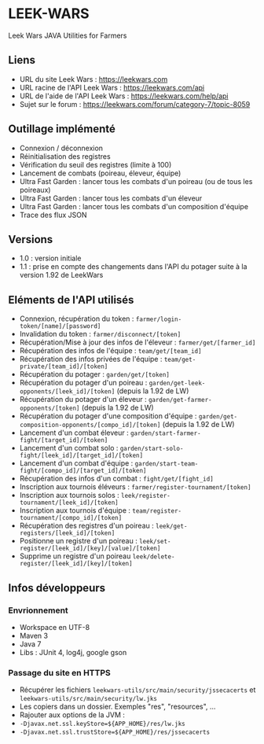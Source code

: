 # LEEK-WARS
Leek Wars JAVA Utilities for Farmers

## Liens
  * URL du site Leek Wars : https://leekwars.com
  * URL racine de l'API Leek Wars : https://leekwars.com/api
  * URL de l'aide de l'API Leek Wars : https://leekwars.com/help/api
  * Sujet sur le forum : https://leekwars.com/forum/category-7/topic-8059

## Outillage implémenté
  * Connexion / déconnexion
  * Réinitialisation des registres
  * Vérification du seuil des registres (limite à 100)
  * Lancement de combats (poireau, éleveur, équipe)
  * Ultra Fast Garden : lancer tous les combats d'un poireau (ou de tous les poireaux)
  * Ultra Fast Garden : lancer tous les combats d'un éleveur
  * Ultra Fast Garden : lancer tous les combats d'un composition d'équipe
  * Trace des flux JSON

## Versions
  * 1.0 : version initiale
  * 1.1 : prise en compte des changements dans l'API du potager suite à la version 1.92 de LeekWars
    
## Eléments de l'API utilisés
  * Connexion, récupération du token : `farmer/login-token/[name]/[password]`
  * Invalidation du token : `farmer/disconnect/[token]`
  * Récupération/Mise à jour des infos de l'éleveur : `farmer/get/[farmer_id]`
  * Récupération des infos de l'équipe : `team/get/[team_id]`
  * Récupération des infos privées de l'équipe : `team/get-private/[team_id]/[token]`
  * Récupération du potager : `garden/get/[token]`
  * Récupération du potager d'un poireau : `garden/get-leek-opponents/[leek_id]/[token]` (depuis la 1.92 de LW)
  * Récupération du potager d'un éleveur : `garden/get-farmer-opponents/[token]` (depuis la 1.92 de LW)
  * Récupération du potager d'une composition d'équipe : `garden/get-composition-opponents/[compo_id]/[token]` (depuis la 1.92 de LW)
  * Lancement d'un combat éleveur : `garden/start-farmer-fight/[target_id]/[token]`
  * Lancement d'un combat solo : `garden/start-solo-fight/[leek_id]/[target_id]/[token]`
  * Lancement d'un combat d'équipe : `garden/start-team-fight/[compo_id]/[target_id]/[token]`
  * Récupération des infos d'un combat : `fight/get/[fight_id]`
  * Inscription aux tournois éléveurs : `farmer/register-tournament/[token]`
  * Inscription aux tournois solos : `leek/register-tournament/[leek_id]/[token]`
  * Inscription aux tournois d'équipe : `team/register-tournament/[compo_id]/[token]`
  * Récupération des registres d'un poireau : `leek/get-registers/[leek_id]/[token]`
  * Positionne un registre d'un poireau : `leek/set-register/[leek_id]/[key]/[value]/[token]`
  * Supprime un registre d'un poireau `leek/delete-register/[leek_id]/[key]/[token]`

## Infos développeurs

### Envrionnement
  * Workspace en UTF-8
  * Maven 3
  * Java 7
  * Libs : JUnit 4, log4j, google gson

### Passage du site en HTTPS
  * Récupérer les fichiers `leekwars-utils/src/main/security/jssecacerts` et `leekwars-utils/src/main/security/lw.jks`
  * Les copiers dans un dossier. Exemples "res", "resources",  ...
  * Rajouter aux options de la JVM :
   * `-Djavax.net.ssl.keyStore=${APP_HOME}/res/lw.jks`
   * `-Djavax.net.ssl.trustStore=${APP_HOME}/res/jssecacerts`
